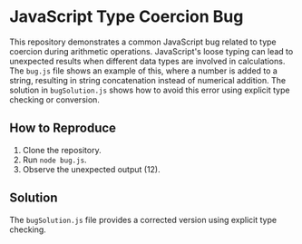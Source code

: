 # JavaScript Type Coercion Bug

This repository demonstrates a common JavaScript bug related to type coercion during arithmetic operations.  JavaScript's loose typing can lead to unexpected results when different data types are involved in calculations.  The `bug.js` file shows an example of this, where a number is added to a string, resulting in string concatenation instead of numerical addition. The solution in `bugSolution.js` shows how to avoid this error using explicit type checking or conversion.

## How to Reproduce

1. Clone the repository.
2. Run `node bug.js`.
3. Observe the unexpected output (12).

## Solution

The `bugSolution.js` file provides a corrected version using explicit type checking.
